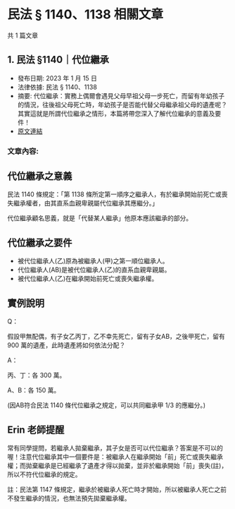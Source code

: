# 民法 § 1140、1138 相關文章

共 1 篇文章

## 1. 民法 §1140｜代位繼承

- 發布日期: 2023 年 1 月 15 日
- 法律依據: 民法 § 1140、1138
- 摘要: 代位繼承：實務上偶爾會遇見父母早祖父母一步死亡，而留有年幼孩子的情況，往後祖父母死亡時，年幼孩子是否能代替父母繼承祖父母的遺產呢？其實這就是所謂代位繼承之情形，本篇將帶您深入了解代位繼承的意義及要件！
- [原文連結](https://www.jasper-realestate.com/%e6%b0%91%e6%b3%95-%c2%a71140%ef%bd%9c%e4%bb%a3%e4%bd%8d%e7%b9%bc%e6%89%bf/)

### 文章內容:

## 代位繼承之意義

民法 1140 條規定：「第 1138 條所定第一順序之繼承人，有於繼承開始前死亡或喪失繼承權者，由其直系血親卑親屬代位繼承其應繼分。」

代位繼承顧名思義，就是「代替某人繼承」他原本應該繼承的部分。

## 代位繼承之要件

- 被代位繼承人(乙)原為被繼承人(甲)之第一順位繼承人。
- 代位繼承人(AB)是被代位繼承人(乙)的直系血親卑親屬。
- 被代位繼承人(乙)在繼承開始前死亡或喪失繼承權。

## 實例說明

Q：

假設甲無配偶，有子女乙丙丁，乙不幸先死亡，留有子女AB，之後甲死亡，留有 900 萬的遺產，此時遺產將如何依法分配？

A：

丙、丁：各 300 萬。

A、B：各 150 萬。

(因AB符合民法 1140 條代位繼承之規定，可以共同繼承甲 1/3 的應繼分。)

## Erin 老師提醒

常有同學提問，若繼承人拋棄繼承，其子女是否可以代位繼承？答案是不可以的喔！注意代位繼承其中一個要件是：被繼承人在繼承開始「前」死亡或喪失繼承權；而拋棄繼承是已經繼承了遺產才得以拋棄，並非於繼承開始「前」喪失(註)，所以不符代位繼承的規定。

註：民法第 1147 條規定，繼承於被繼承人死亡時才開始，所以被繼承人死亡之前不發生繼承的情況，也無法預先拋棄繼承權。